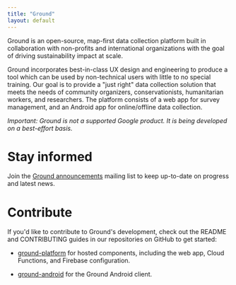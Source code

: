 ```yaml
---
title: "Ground"
layout: default
---
```


Ground is an open-source, map-first data collection platform built in collaboration with non-profits and international organizations with the goal of driving sustainability impact at scale. 

Ground incorporates best-in-class UX design and engineering to produce a tool which can be used by non-technical users with little to no special training. Our goal is to provide a "just right" data collection solution that meets the needs of community organizers, conservationists, humanitarian workers, and researchers. The platform consists of a web app for survey management, and an Android app for online/offline data collection. 

*Important: Ground is not a supported Google product. It is being developed on a best-effort basis.*

# Stay informed

Join the
[Ground announcements](https://groups.google.com/g/ground-announcements) mailing list to keep up-to-date on progress and latest news.

# Contribute

If you'd like to contribute to Ground's development, check out the README and CONTRIBUTING guides in our repositories on GitHub to get started: 

*   [ground-platform](https://github.com/google/ground-platform) for hosted components, including the web app, Cloud Functions, and Firebase configuration.

*   [ground-android](https://github.com/google/ground-android) for the Ground Android client.

